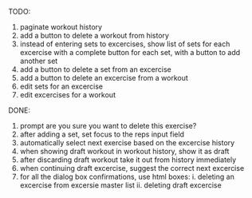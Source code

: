 TODO:
1. paginate workout history
2. add a button to delete a workout from history
3. instead of entering sets to excercises, show list of sets for each excercise with a complete button for each set, with a button to add another set
4. add a button to delete a set from an excercise
5. add a button to delete an excercise from a workout
6. edit sets for an excercise
7. edit excercises for a workout


DONE:
1. prompt are you sure you want to delete this exercise?
2. after adding a set, set focus to the reps input field
3. automatically select next exercise based on the excercise history
4. when showing draft workout in workout history, show it as draft
5. after discarding draft workout take it out from history immediately
6. when continuing draft excercise, suggest the correct next excercise
7. for all the dialog box confirmations, use html boxes:
    i. deleting an excercise from excersie master list
    ii. deleting draft excercise
